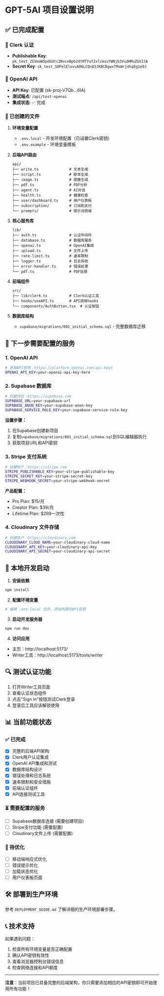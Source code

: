# GPT-5AI 项目设置说明

## ✅ 已完成配置

### 🔧 Clerk 认证
- **Publishable Key**: `pk_test_ZGVmaW5pdGUtc2NvcnBpb24tMTYuY2xlcmsuYWNjb3VudHMuZGV2JA`
- **Secret Key**: `sk_test_S0PelElovvA86LCQnD3JKBCBgwxTMsWrj4hqEg1e9J`

### 🤖 OpenAI API
- **API Key**: 已配置 (sk-proj-V7Qb...6IA)
- **测试端点**: `/api/test-openai`
- **集成状态**: ✅ 完成

### 📁 已创建的文件
1. **环境变量配置**
   - `.env.local` - 开发环境配置（已设置Clerk密钥）
   - `.env.example` - 环境变量模板

2. **后端API路由**
   ```
   api/
   ├── write.ts              # 文本生成
   ├── script.ts             # 剧本生成
   ├── image.ts              # 图像生成
   ├── pdf.ts                # PDF分析
   ├── agent.ts              # AI对话
   ├── health.ts             # 健康检查
   ├── user/dashboard.ts     # 用户仪表板
   ├── subscription/         # 订阅和支付
   └── prompts/              # 提示词商城
   ```

3. **核心服务库**
   ```
   lib/
   ├── auth.ts               # 认证中间件
   ├── database.ts           # 数据库服务
   ├── openai.ts             # OpenAI集成
   ├── upload.ts             # 文件上传
   ├── rate-limit.ts         # 速率限制
   ├── logger.ts             # 日志系统
   ├── error-handler.ts      # 错误处理
   └── pdf.ts                # PDF处理
   ```

4. **前端组件**
   ```
   src/
   ├── lib/clerk.ts          # Clerk认证工具
   ├── hooks/useAPI.ts       # API调用hooks
   └── components/AuthButton.tsx  # 认证按钮
   ```

5. **数据库结构**
   - `supabase/migrations/001_initial_schema.sql` - 完整数据库迁移

## 🔧 下一步需要配置的服务

### 1. OpenAI API
```bash
# 获取API密钥：https://platform.openai.com/api-keys
OPENAI_API_KEY=your-openai-api-key-here
```

### 2. Supabase 数据库
```bash
# 创建项目：https://supabase.com
SUPABASE_URL=your-supabase-url
SUPABASE_ANON_KEY=your-supabase-anon-key
SUPABASE_SERVICE_ROLE_KEY=your-supabase-service-role-key
```

**设置步骤：**
1. 在Supabase创建新项目
2. 复制`supabase/migrations/001_initial_schema.sql`到SQL编辑器执行
3. 获取项目URL和API密钥

### 3. Stripe 支付系统
```bash
# 创建账户：https://stripe.com
STRIPE_PUBLISHABLE_KEY=your-stripe-publishable-key
STRIPE_SECRET_KEY=your-stripe-secret-key
STRIPE_WEBHOOK_SECRET=your-stripe-webhook-secret
```

**产品配置：**
- Pro Plan: $15/月
- Creator Plan: $39/月  
- Lifetime Plan: $299一次性

### 4. Cloudinary 文件存储
```bash
# 创建账户：https://cloudinary.com
CLOUDINARY_CLOUD_NAME=your-cloudinary-cloud-name
CLOUDINARY_API_KEY=your-cloudinary-api-key
CLOUDINARY_API_SECRET=your-cloudinary-api-secret
```

## 🚀 本地开发启动

1. **安装依赖**
```bash
npm install
```

2. **配置环境变量**
```bash
# 编辑 .env.local 文件，添加所需的API密钥
```

3. **启动开发服务器**
```bash
npm run dev
```

4. **访问应用**
- 主页：http://localhost:5173/
- Writer工具：http://localhost:5173/tools/writer

## 🔍 测试认证功能

1. 打开Writer工具页面
2. 查看认证状态组件
3. 点击"Sign In"按钮测试Clerk登录
4. 登录后工具应该解锁使用

## 📊 当前功能状态

### ✅ 已完成
- [x] 完整的后端API架构
- [x] Clerk用户认证集成
- [x] OpenAI API集成和测试
- [x] 数据库结构设计
- [x] 错误处理和日志系统
- [x] 速率限制和安全措施
- [x] 前端认证组件
- [x] API连接测试工具

### ⏳ 需要配置的服务
- [ ] Supabase数据库连接 (需要创建项目)
- [ ] Stripe支付功能 (需要配置)
- [ ] Cloudinary文件上传 (需要配置)

### 🔄 待优化
- [ ] 移动端响应式优化
- [ ] 错误提示优化
- [ ] 加载状态优化
- [ ] 用户仪表板页面

## 🛠️ 部署到生产环境

参考 `DEPLOYMENT_GUIDE.md` 了解详细的生产环境部署步骤。

## 📞 技术支持

如果遇到问题：
1. 检查所有环境变量是否正确配置
2. 确认API密钥有效性
3. 查看浏览器控制台错误信息
4. 检查网络连接和API额度

---

**注意**：当前项目已具备完整的后端架构，你只需要添加相应的API密钥即可开始使用所有功能！